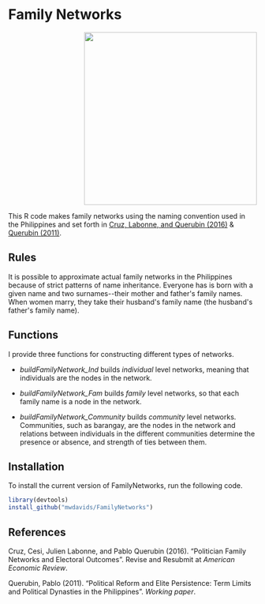 # Family Networks

<p align="right">
  <img src="http://pages.ucsd.edu/~mwdavids/img/Bon-Ot.png" width="350"/>
</p>

This R code makes family networks using the naming convention used in the Philippines and set forth in [Cruz, Labonne, and Querubin (2016)](http://cesicruz.com/papers/FamilyNetworksCLQ.pdf) & [Querubin (2011)](https://sites.google.com/site/pabloquerubin/research/Querubin_Term_Limits.pdf?attredirects=0).

## Rules

It is possible to approximate actual family networks in the Philippines because of strict patterns of name inheritance. Everyone has is born with a given name and two surnames--their mother and father's family names. When women marry, they take their husband's family name (the husband's father's family name).

## Functions
I provide three functions for constructing different types of networks. 

  - *buildFamilyNetwork_Ind* builds *individual* level networks, meaning that individuals are the nodes in the network.
  
  - *buildFamilyNetwork_Fam* builds *family* level networks, so that each family name is a node in the network.
  
  - *buildFamilyNetwork_Community* builds *community* level networks. Communities, such as barangay, are the nodes in the network and relations between individuals in the different communities determine the presence or absence, and strength of ties between them.

## Installation
To install the current version of FamilyNetworks, run the following code.

```R
library(devtools)
install_github("mwdavids/FamilyNetworks")
```

## References

Cruz, Cesi, Julien Labonne, and Pablo Querubin (2016). “Politician Family Networks and Electoral Outcomes”. Revise and Resubmit at *American Economic Review*.

Querubin, Pablo (2011). “Political Reform and Elite Persistence: Term Limits and Political Dynasties in the Philippines”. *Working paper*.

